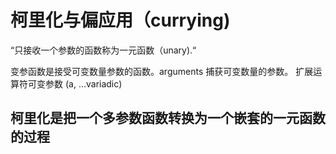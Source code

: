 # 柯里化与偏应用（currying)

“只接收一个参数的函数称为一元函数（unary).“

变参函数是接受可变数量参数的函数。arguments 捕获可变数量的参数。
扩展运算符可变参数 (a, ...variadic)

## 柯里化是把一个多参数函数转换为一个嵌套的一元函数的过程
